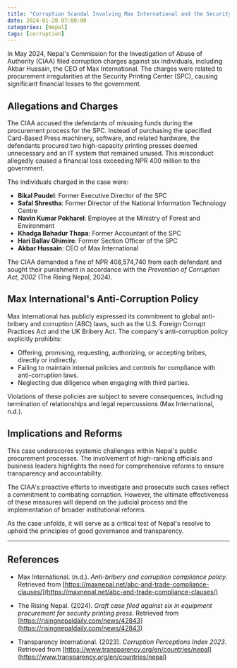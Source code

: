 ```yaml
---
title: "Corruption Scandal Involving Max International and the Security Printing Center"
date: 2024-01-28 07:00:00
categories: [Nepal]
tags: [corruption]
---
```


In May 2024, Nepal's Commission for the Investigation of Abuse of Authority (CIAA) filed corruption charges against six individuals, including Akbar Hussain, the CEO of Max International. The charges were related to procurement irregularities at the Security Printing Center (SPC), causing significant financial losses to the government.

## Allegations and Charges

The CIAA accused the defendants of misusing funds during the procurement process for the SPC. Instead of purchasing the specified Card-Based Press machinery, software, and related hardware, the defendants procured two high-capacity printing presses deemed unnecessary and an IT system that remained unused. This misconduct allegedly caused a financial loss exceeding NPR 400 million to the government.

The individuals charged in the case were:

- **Bikal Poudel**: Former Executive Director of the SPC  
- **Safal Shrestha**: Former Director of the National Information Technology Centre  
- **Navin Kumar Pokharel**: Employee at the Ministry of Forest and Environment  
- **Khadga Bahadur Thapa**: Former Accountant of the SPC  
- **Hari Ballav Ghimire**: Former Section Officer of the SPC  
- **Akbar Hussain**: CEO of Max International  

The CIAA demanded a fine of NPR 408,574,740 from each defendant and sought their punishment in accordance with the *Prevention of Corruption Act, 2002* (The Rising Nepal, 2024).

## Max International's Anti-Corruption Policy

Max International has publicly expressed its commitment to global anti-bribery and corruption (ABC) laws, such as the U.S. Foreign Corrupt Practices Act and the UK Bribery Act. The company's anti-corruption policy explicitly prohibits:

- Offering, promising, requesting, authorizing, or accepting bribes, directly or indirectly.  
- Failing to maintain internal policies and controls for compliance with anti-corruption laws.  
- Neglecting due diligence when engaging with third parties.  

Violations of these policies are subject to severe consequences, including termination of relationships and legal repercussions (Max International, n.d.).

## Implications and Reforms

This case underscores systemic challenges within Nepal's public procurement processes. The involvement of high-ranking officials and business leaders highlights the need for comprehensive reforms to ensure transparency and accountability.

The CIAA's proactive efforts to investigate and prosecute such cases reflect a commitment to combating corruption. However, the ultimate effectiveness of these measures will depend on the judicial process and the implementation of broader institutional reforms.

As the case unfolds, it will serve as a critical test of Nepal's resolve to uphold the principles of good governance and transparency.

---

## References

- Max International. (n.d.). *Anti-bribery and corruption compliance policy*. Retrieved from [https://maxnepal.net/abc-and-trade-compliance-clauses/](https://maxnepal.net/abc-and-trade-compliance-clauses/)

- The Rising Nepal. (2024). *Graft case filed against six in equipment procurement for security printing press*. Retrieved from [https://risingnepaldaily.com/news/42843](https://risingnepaldaily.com/news/42843)

- Transparency International. (2023). *Corruption Perceptions Index 2023*. Retrieved from [https://www.transparency.org/en/countries/nepal](https://www.transparency.org/en/countries/nepal)
